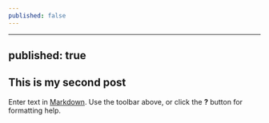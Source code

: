 ```yaml
---
published: false
---
```

---
published: true
---
## This is my second post

Enter text in [Markdown](http://daringfireball.net/projects/markdown/). Use the toolbar above, or click the **?** button for formatting help.
